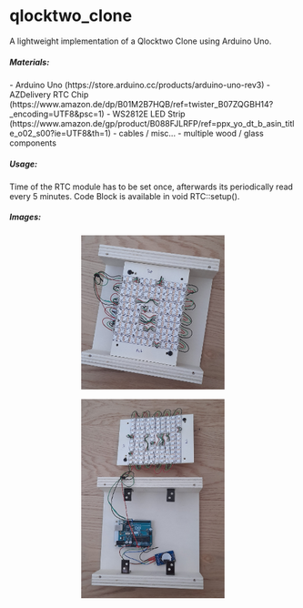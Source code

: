 # qlocktwo_clone
A lightweight implementation of a Qlocktwo Clone using Arduino Uno.

<h5>Materials:</h5>
- Arduino Uno (https://store.arduino.cc/products/arduino-uno-rev3)
- AZDelivery RTC Chip (https://www.amazon.de/dp/B01M2B7HQB/ref=twister_B07ZQGBH14?_encoding=UTF8&psc=1)
- WS2812E LED Strip (https://www.amazon.de/gp/product/B088FJLRFP/ref=ppx_yo_dt_b_asin_title_o02_s00?ie=UTF8&th=1)
- cables / misc...
- multiple wood / glass components


<h5>Usage:</h5>
Time of the RTC module has to be set once, afterwards its periodically read every 5 minutes. Code Block is available in void RTC::setup().

<h5>Images:</h5>

<p align="center">
	<img width="50%" src="/media/setup_noglass.jpg" alt="result"
	title="result"  />
</p>


<p align="center">
	<img width="50%" src="/media/arduino_setup.jpg" alt="result"
	title="result"  />
</p>

